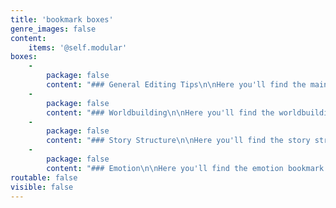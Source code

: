 ```yaml
---
title: 'bookmark boxes'
genre_images: false
content:
    items: '@self.modular'
boxes:
    -
        package: false
        content: "### General Editing Tips\n\nHere you'll find the main bookmark to help you think about different storytelling elements while you're reading. \n\n[Download](/materials/EditingBookmark_General.pdf?target=_blank){.button}\n\n"
    -
        package: false
        content: "### Worldbuilding\n\nHere you'll find the worldbuilding bookmark to help you think about worldbuilding and setting while you're reading. \n\n[Download](/materials/EditingBookmark_Worldbuilding.pdf?target=_blank){.button}\n"
    -
        package: false
        content: "### Story Structure\n\nHere you'll find the story structure bookmark to help you think about the pacing and forward momentum of the story while you're reading. \n\n[Download](/materials/EditingBookmark_Structure.pdf?target=_blank){.button}"
    -
        package: false
        content: "### Emotion\n\nHere you'll find the emotion bookmark to help you think about how to revise for emotion in your own writing while you're reading. \n\n[Download](/materials/EditingBookmark_Emotion.pdf?target=_blank){.button}"
routable: false
visible: false
---
```


